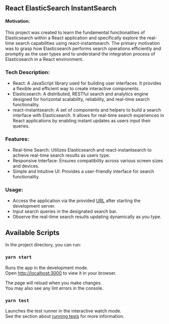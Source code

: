 ## React ElasticSearch InstantSearch

#### Motivation:
This project was created to learn the fundamental functionalities of Elasticsearch within a React application and specifically explore the real-time search capabilities using react-instantsearch. The primary motivation was to grasp how Elasticsearch performs search operations efficiently and promptly as the user types and to understand the integration process of Elasticsearch in a React environment.

### Tech Description:
- React: A JavaScript library used for building user interfaces. It provides a flexible and efficient way to create interactive components.
- Elasticsearch: A distributed, RESTful search and analytics engine designed for horizontal scalability, reliability, and real-time search functionality.
- react-instantsearch: A set of components and helpers to build a search interface with Elasticsearch. It allows for real-time search experiences in React applications by enabling instant updates as users input their queries.

### Features:
- Real-time Search: Utilizes Elasticsearch and react-instantsearch to achieve real-time search results as users type.
- Responsive Interface: Ensures compatibility across various screen sizes and devices.
- Simple and Intuitive UI: Provides a user-friendly interface for search functionality.

### Usage:
- Access the application via the provided [URL](https://kanugoyal.github.io/React-Typesense-Movie-App/) after starting the development server.
- Input search queries in the designated search bar.
- Observe the real-time search results updating dynamically as you type.

## Available Scripts

In the project directory, you can run:

### `yarn start`

Runs the app in the development mode.\
Open [http://localhost:3000](http://localhost:3000) to view it in your browser.

The page will reload when you make changes.\
You may also see any lint errors in the console.

### `yarn test`

Launches the test runner in the interactive watch mode.\
See the section about [running tests](https://facebook.github.io/create-react-app/docs/running-tests) for more information.

